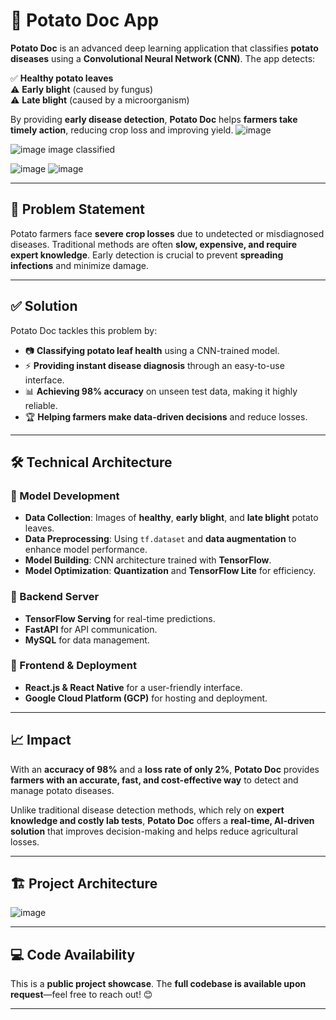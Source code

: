 # 🥔 Potato Doc App  

**Potato Doc** is an advanced deep learning application that classifies **potato diseases** using a **Convolutional Neural Network (CNN)**. The app detects:  

✅ **Healthy potato leaves**  
⚠️ **Early blight** (caused by fungus)  
⚠️ **Late blight** (caused by a microorganism)  

By providing **early disease detection**, **Potato Doc** helps **farmers take timely action**, reducing crop loss and improving yield. 
![image](https://github.com/user-attachments/assets/666610d4-50d9-42b8-b0ef-cc0cc134f88b)

![image](https://github.com/user-attachments/assets/d83f0021-89c9-49eb-8f6b-c3419257ab79)
image classified

![image](https://github.com/user-attachments/assets/b7ef467d-ca4f-4067-a402-2097d36e46bf)             ![image](https://github.com/user-attachments/assets/b40bfbeb-6871-42f4-81c1-6f099824b25b)


---

## 🚀 Problem Statement  

Potato farmers face **severe crop losses** due to undetected or misdiagnosed diseases. Traditional methods are often **slow, expensive, and require expert knowledge**. Early detection is crucial to prevent **spreading infections** and minimize damage.  

---

## ✅ Solution  

Potato Doc tackles this problem by:  

- 📷 **Classifying potato leaf health** using a CNN-trained model.  
- ⚡ **Providing instant disease diagnosis** through an easy-to-use interface.  
- 📊 **Achieving 98% accuracy** on unseen test data, making it highly reliable.  
- 🏆 **Helping farmers make data-driven decisions** and reduce losses.  

---

## 🛠 Technical Architecture  

### 🔹 Model Development  
- **Data Collection**: Images of **healthy**, **early blight**, and **late blight** potato leaves.  
- **Data Preprocessing**: Using `tf.dataset` and **data augmentation** to enhance model performance.  
- **Model Building**: CNN architecture trained with **TensorFlow**.  
- **Model Optimization**: **Quantization** and **TensorFlow Lite** for efficiency.  

### 🔹 Backend Server  
- **TensorFlow Serving** for real-time predictions.  
- **FastAPI** for API communication.  
- **MySQL** for data management.  

### 🔹 Frontend & Deployment  
- **React.js & React Native** for a user-friendly interface.  
- **Google Cloud Platform (GCP)** for hosting and deployment.  

---

## 📈 Impact  

With an **accuracy of 98%** and a **loss rate of only 2%**, **Potato Doc** provides **farmers with an accurate, fast, and cost-effective way** to detect and manage potato diseases.  

Unlike traditional disease detection methods, which rely on **expert knowledge and costly lab tests**, **Potato Doc** offers a **real-time, AI-driven solution** that improves decision-making and helps reduce agricultural losses.  

---

## 🏗 Project Architecture  

![image](https://github.com/user-attachments/assets/a57bf9be-b2ff-4191-9824-b2f018725af1)
  

---

## 💻 Code Availability  

This is a **public project showcase**. The **full codebase is available upon request**—feel free to reach out! 😊  

---

